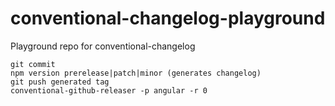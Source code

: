 # conventional-changelog-playground
Playground repo for conventional-changelog


```
git commit
npm version prerelease|patch|minor (generates changelog)
git push generated tag
conventional-github-releaser -p angular -r 0
```